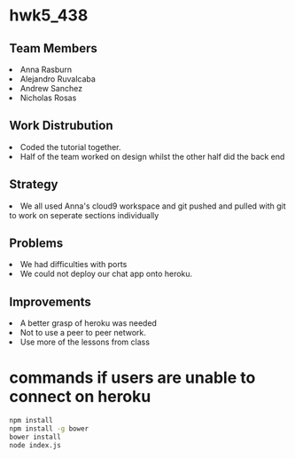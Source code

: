 # hwk5_438
<h2>Team Members</h2>
<li>Anna Rasburn</li>
<li>Alejandro Ruvalcaba</li>
<li>Andrew Sanchez</li>
<li>Nicholas Rosas</li>

<h2>Work Distrubution</h2>
<li>Coded the tutorial together.</li>
<li>Half of the team worked on design whilst the other half did the back end</li>

<h2>Strategy</h2>
<li>We all used Anna's cloud9 workspace and git pushed and pulled with git to work on seperate sections individually</li>

<h2>Problems</h2>
<li>We had difficulties with ports </li>
<li>We could not deploy our chat app onto heroku. </li>

<h2>Improvements</h2>
<li>A better grasp of heroku was needed </li>
<li>Not to use a peer to peer network. </li>
<li>Use more of the lessons from class </li>

# commands if users are unable to connect on heroku

```bash
npm install
npm install -g bower
bower install
node index.js

```
